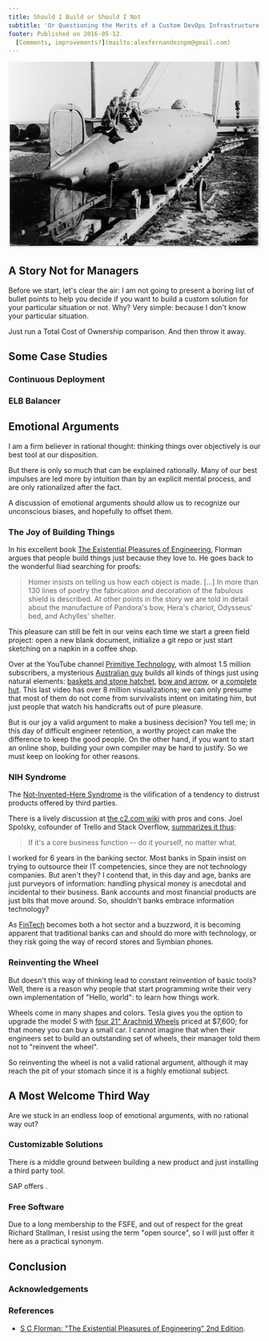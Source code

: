 ```yaml
---
title: Should I Build or Should I Not
subtitle: 'Or Questioning the Merits of a Custom DevOps Infrastructure'
footer: Published on 2016-05-12.
  [Comments, improvements?](mailto:alexfernandeznpm@gmail.com)
---
```


![The first electric submarine [(source)](https://delamarylosbarcos.wordpress.com/tag/isaac-peral/)](pics/build-or-not.jpg "Isaac Peral's first submarine")

## A Story Not for Managers

Before we start, let's clear the air:
I am not going to present a boring list of bullet points
to help you decide if you want to build a custom solution
for your particular situation or not.
Why?
Very simple: because I don't know your particular situation.

Just run a Total Cost of Ownership comparison.
And then throw it away.

## Some Case Studies

### Continuous Deployment

### ELB Balancer

## Emotional Arguments

I am a firm believer in rational thought:
thinking things over objectively is our best tool at our disposition.

But there is only so much that can be explained rationally.
Many of our best impulses are led more by intuition
than by an explicit mental process,
and are only rationalized after the fact.

A discussion of emotional arguments should allow us
to recognize our unconscious biases,
and hopefully to offset them.

### The Joy of Building Things

In his excellent book
[The Existential Pleasures of Engineering](http://www.amazon.com/Existential-Pleasures-Engineering-Thomas-Dunne/dp/0312141041),
Florman argues that people build things just because they love to.
He goes back to the wonderful Iliad searching for proofs:

> Homer insists on telling us how each object is made. [...]
> In more than 130 lines of poetry the fabrication and decoration
> of the fabulous shield is described.
> At other points in the story we are told in detail
> about the manufacture of Pandora's bow, Hera's chariot,
> Odysseus' bed, and Achylles' shelter.

This pleasure can still be felt in our veins
each time we start a green field project:
open a new blank document,
initialize a git repo
or just start sketching on a napkin in a coffee shop.

Over at the YouTube channel [Primitive Technology](https://www.youtube.com/channel/UCAL3JXZSzSm8AlZyD3nQdBA),
with almost 1.5 million subscribers,
a mysterious [Australian guy](https://primitivetechnology.wordpress.com/about/)
builds all kinds of things just using natural elements:
[baskets and stone hatchet](https://www.youtube.com/watch?v=kiHojsMTBeA),
[bow and arrow](https://www.youtube.com/watch?v=SLoukoBs8TE),
or [a complete hut](https://www.youtube.com/watch?v=P73REgj-3UE).
This last video has over 8 million visualizations;
we can only presume that most of them do not come from survivalists intent on imitating him,
but just people that watch his handicrafts out of pure pleasure.

But is our joy a valid argument to make a business decision?
You tell me; in this day of difficult engineer retention,
a worthy project can make the difference to keep the good people.
On the other hand, if you want to start an online shop,
building your own compiler may be hard to justify.
So we must keep on looking for other reasons.

### NIH Syndrome

The [Not-Invented-Here Syndrome](http://www.developer.com/java/other/article.php/3338791)
is the vilification of a tendency to distrust products offered by third parties.

There is a lively discussion at
[the c2.com wiki](http://c2.com/cgi/wiki?NotInventedHere)
with pros and cons.
Joel Spolsky, cofounder of Trello and Stack Overflow,
[summarizes it thus](http://www.joelonsoftware.com/articles/fog0000000007.html):

> If it's a core business function -- do it yourself, no matter what.

I worked for 6 years in the banking sector.
Most banks in Spain insist on trying to outsource their IT competencies,
since they are not technology companies.
But aren't they?
I contend that, in this day and age,
banks are just purveyors of information:
handling physical money is anecdotal and incidental to their business.
Bank accounts and most financial products are just bits that move around.
So, shouldn't banks embrace information technology?

As [FinTech](https://en.wikipedia.org/wiki/Financial_technology)
becomes both a hot sector and a buzzword,
it is becoming apparent that traditional banks can and should do more with technology,
or they risk going the way of record stores and Symbian phones.

### Reinventing the Wheel

But doesn't this way of thinking lead to constant reinvention of basic tools?
Well, there is a reason why people that start programming
write their very own implementation of "Hello, world":
to learn how things work.

Wheels come in many shapes and colors.
Tesla gives you the option to upgrade the model S with
[four 21" Arachnid Wheels](http://shop.teslamotors.com/collections/model-s-wheels-tires-and-tire-covers/products/21-arachnid-wheel-and-tire-package)
priced at $7,600;
for that money you can buy a small car.
I cannot imagine that when their engineers set to build an outstanding set of wheels,
their manager told them not to "reinvent the wheel".

So reinventing the wheel is not a valid rational argument,
although it may reach the pit of your stomach
since it is a highly emotional subject.

## A Most Welcome Third Way

Are we stuck in an endless loop of emotional arguments,
with no rational way out?

### Customizable Solutions

There is a middle ground between building a new product and just installing a third party tool.

SAP offers .

### Free Software

Due to a long membership to the FSFE,
and out of respect for the great Richard Stallman,
I resist using the term "open source",
so I will just offer it here as a practical synonym.

## Conclusion

### Acknowledgements

### References

* [S C Florman: "The Existential Pleasures of Engineering" 2nd Edition](http://www.amazon.com/Existential-Pleasures-Engineering-Thomas-Dunne/dp/0312141041).

